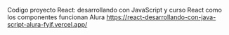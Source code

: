 Codigo proyecto React: desarrollando con JavaScript  y curso React como los componentes funcionan Alura
https://react-desarrollando-con-java-script-alura-fyjf.vercel.app/